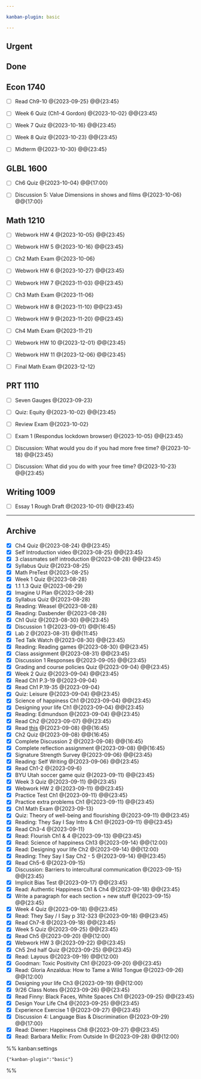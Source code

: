 ```yaml
---

kanban-plugin: basic

---
```


## Urgent



## Done



## Econ 1740

- [ ] Read Ch9-10 @{2023-09-25} @@{23:45}
- [ ] Week 6 Quiz (Ch1-4 Gordon) @{2023-10-02} @@{23:45}
- [ ] Week 7 Quiz @{2023-10-16} @@{23:45}
- [ ] Week 8 Quiz @{2023-10-23} @@{23:45}
- [ ] Midterm @{2023-10-30} @@{23:45}


## GLBL 1600

- [ ] Ch6 Quiz @{2023-10-04} @@{17:00}
- [ ] Discussion 5: Value Dimensions in shows and films @{2023-10-06} @@{17:00}


## Math 1210

- [ ] Webwork HW 4 @{2023-10-05} @@{23:45}
- [ ] Webwork HW 5 @{2023-10-16} @@{23:45}
- [ ] Ch2 Math Exam @{2023-10-06}
- [ ] Webwork HW 6 @{2023-10-27} @@{23:45}
- [ ] Webwork HW 7 @{2023-11-03} @@{23:45}
- [ ] Ch3 Math Exam @{2023-11-06}
- [ ] Webwork HW 8 @{2023-11-10} @@{23:45}
- [ ] Webwork HW 9 @{2023-11-20} @@{23:45}
- [ ] Ch4 Math Exam @{2023-11-21}
- [ ] Webwork HW 10 @{2023-12-01} @@{23:45}
- [ ] Webwork HW 11 @{2023-12-06} @@{23:45}
- [ ] Final Math Exam @{2023-12-12}


## PRT 1110

- [ ] Seven Gauges @{2023-09-23}
- [ ] Quiz: Equity @{2023-10-02} @@{23:45}
- [ ] Review Exam @{2023-10-02}
- [ ] Exam 1 (Respondus lockdown browser) @{2023-10-05} @@{23:45}
- [ ] Discussion: What would you do if you had more free time? @{2023-10-18} @@{23:45}
- [ ] Discussion: What did you do with your free time? @{2023-10-23} @@{23:45}


## Writing 1009

- [ ] Essay 1 Rough Draft @{2023-10-01} @@{23:45}


***

## Archive

- [x] Ch4 Quiz @{2023-08-24} @@{23:45}
- [x] Self Introduction video @{2023-08-25} @@{23:45}
- [x] 3 classmates self introduction @{2023-08-28} @@{23:45}
- [x] Syllabus Quiz @{2023-08-25}
- [x] Math PreTest @{2023-08-25}
- [x] Week 1 Quiz @{2023-08-28}
- [x] 1.1 1.3 Quiz @{2023-08-29}
- [x] Imagine U Plan @{2023-08-28}
- [x] Syllabus Quiz @{2023-08-28}
- [x] Reading: Weasel @{2023-08-28}
- [x] Reading: Dasbender @{2023-08-28}
- [x] Ch1 Quiz @{2023-08-30} @@{23:45}
- [x] Discussion 1 @{2023-09-01} @@{16:45}
- [x] Lab 2 @{2023-08-31} @@{11:45}
- [x] Ted Talk Watch @{2023-08-30} @@{23:45}
- [x] Reading: Reading games @{2023-08-30} @@{23:45}
- [x] Class assignment @{2023-08-31} @@{23:45}
- [x] Discussion 1 Responses @{2023-09-05} @@{23:45}
- [x] Grading and course policies Quiz @{2023-09-04} @@{23:45}
- [x] Week 2 Quiz @{2023-09-04} @@{23:45}
- [x] Read Ch1 P.3-19 @{2023-09-04}
- [x] Read Ch1 P.19-35 @{2023-09-04}
- [x] Quiz: Leisure @{2023-09-04} @@{23:45}
- [x] Science of happiness Ch1 @{2023-09-04} @@{23:45}
- [x] Designing your life Ch1 @{2023-09-04} @@{23:45}
- [x] Reading: Edmundson @{2023-09-04} @@{23:45}
- [x] Read Ch2 @{2023-09-07} @@{23:45}
- [x] Read [this](https://openeducationalberta.ca/settlement/chapter/improving-intercultural-competence/#:~:text=Overall%2C%20the%20DMIS%20describes%20how,to%20seeking%20differences%20(ethnorelativism).) @{2023-09-08} @@{16:45}
- [x] Ch2 Quiz @{2023-09-08} @@{16:45}
- [x] Complete Discussion 2 @{2023-09-08} @@{16:45}
- [x] Complete reflection assignment @{2023-09-08} @@{16:45}
- [x] Signature Strength Survey @{2023-09-06} @@{23:45}
- [x] Reading: Self Writing @{2023-09-06} @@{23:45}
- [x] Read Ch1-2 @{2023-09-6}
- [x] BYU Utah soccer game quiz @{2023-09-11} @@{23:45}
- [x] Week 3 Quiz @{2023-09-11} @@{23:45}
- [x] Webwork HW 2 @{2023-09-11} @@{23:45}
- [x] Practice Test Ch1 @{2023-09-11} @@{23:45}
- [x] Practice extra problems Ch1 @{2023-09-11} @@{23:45}
- [x] Ch1 Math Exam @{2023-09-13}
- [x] Quiz: Theory of well-being and flourishing @{2023-09-11} @@{23:45}
- [x] Reading: They Say I Say Intro & Ch1 @{2023-09-11} @@{23:45}
- [x] Read Ch3-4 @{2023-09-11}
- [x] Read: Flourish Ch1 & 4 @{2023-09-13} @@{23:45}
- [x] Read: Science of happiness Ch13 @{2023-09-14} @@{12:00}
- [x] Read: Designing your life Ch2 @{2023-09-14} @@{12:00}
- [x] Reading: They Say I Say Ch2 - 5 @{2023-09-14} @@{23:45}
- [x] Read Ch5-6 @{2023-09-15}
- [x] Discussion: Barriers to intercultural communication @{2023-09-15} @@{23:45}
- [x] Implicit Bias Test @{2023-09-17} @@{23:45}
- [x] Read: Authentic Happiness Ch1 & Ch4 @{2023-09-18} @@{23:45}
- [x] Write a paragraph for each section + new stuff @{2023-09-15} @@{23:45}
- [x] Week 4 Quiz @{2023-09-18} @@{23:45}
- [x] Read: They Say / I Say p 312-323 @{2023-09-18} @@{23:45}
- [x] Read Ch7-8 @{2023-09-18} @@{23:45}
- [x] Week 5 Quiz @{2023-09-25} @@{23:45}
- [x] Read Ch5 @{2023-09-20} @@{12:00}
- [x] Webwork HW 3 @{2023-09-22} @@{23:45}
- [x] Ch5 2nd half Quiz @{2023-09-25} @@{23:45}
- [x] Read: Layous @{2023-09-19} @@{12:00}
- [x] Goodman: Toxic Positivity Ch1 @{2023-09-20} @@{23:45}
- [x] Read: Gloria Anzaldua: How to Tame a Wild Tongue @{2023-09-26} @@{12:00}
- [x] Designing your life Ch3 @{2023-09-19} @@{12:00}
- [x] 9/26 Class Notes @{2023-09-26} @@{23:45}
- [x] Read Finny: Black Faces, White Spaces Ch1 @{2023-09-25} @@{23:45}
- [x] Design Your Life Ch4 @{2023-09-25} @@{23:45}
- [x] Experience Exercise 1 @{2023-09-27} @@{23:45}
- [x] Discussion 4: Language Bias & Discrimination @{2023-09-29} @@{17:00}
- [x] Read: Diener: Happiness Ch8 @{2023-09-27} @@{23:45}
- [x] Read: Barbara Mellix: From Outside In @{2023-09-28} @@{12:00}

%% kanban:settings
```
{"kanban-plugin":"basic"}
```
%%